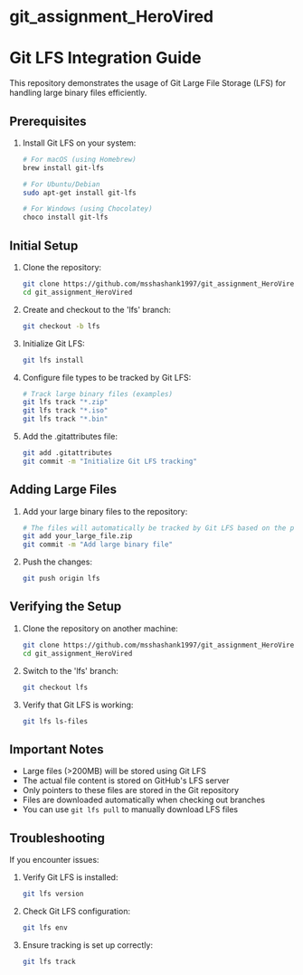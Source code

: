 # git_assignment_HeroVired

# Git LFS Integration Guide

This repository demonstrates the usage of Git Large File Storage (LFS) for handling large binary files efficiently.

## Prerequisites

1. Install Git LFS on your system:
   ```bash
   # For macOS (using Homebrew)
   brew install git-lfs

   # For Ubuntu/Debian
   sudo apt-get install git-lfs

   # For Windows (using Chocolatey)
   choco install git-lfs
   ```

## Initial Setup

1. Clone the repository:
   ```bash
   git clone https://github.com/msshashank1997/git_assignment_HeroVired.git
   cd git_assignment_HeroVired
   ```

2. Create and checkout to the 'lfs' branch:
   ```bash
   git checkout -b lfs
   ```

3. Initialize Git LFS:
   ```bash
   git lfs install
   ```

4. Configure file types to be tracked by Git LFS:
   ```bash
   # Track large binary files (examples)
   git lfs track "*.zip"
   git lfs track "*.iso"
   git lfs track "*.bin"
   ```

5. Add the .gitattributes file:
   ```bash
   git add .gitattributes
   git commit -m "Initialize Git LFS tracking"
   ```

## Adding Large Files

1. Add your large binary files to the repository:
   ```bash
   # The files will automatically be tracked by Git LFS based on the patterns in .gitattributes
   git add your_large_file.zip
   git commit -m "Add large binary file"
   ```

2. Push the changes:
   ```bash
   git push origin lfs
   ```

## Verifying the Setup

1. Clone the repository on another machine:
   ```bash
   git clone https://github.com/msshashank1997/git_assignment_HeroVired.git
   cd git_assignment_HeroVired
   ```

2. Switch to the 'lfs' branch:
   ```bash
   git checkout lfs
   ```

3. Verify that Git LFS is working:
   ```bash
   git lfs ls-files
   ```

## Important Notes

- Large files (>200MB) will be stored using Git LFS
- The actual file content is stored on GitHub's LFS server
- Only pointers to these files are stored in the Git repository
- Files are downloaded automatically when checking out branches
- You can use `git lfs pull` to manually download LFS files

## Troubleshooting

If you encounter issues:

1. Verify Git LFS is installed:
   ```bash
   git lfs version
   ```

2. Check Git LFS configuration:
   ```bash
   git lfs env
   ```

3. Ensure tracking is set up correctly:
   ```bash
   git lfs track
   ```